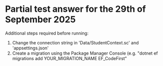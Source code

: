 # Partial test answer for the 29th of September 2025

Additional steps required before running:
1. Change the connection string in 'Data/StudentContext.sc' and 'appsettings.json'
2. Create a migration using the Package Manager Console (e.g. "dotnet ef migrations add YOUR_MIGRATION_NAME EF_CodeFirst"
